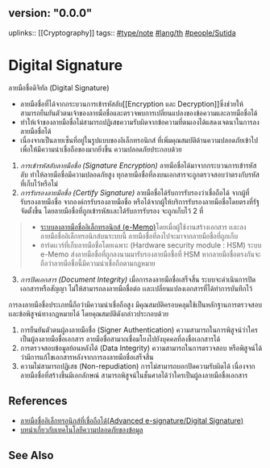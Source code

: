 ## version: "0.0.0"
uplinks:: [[Cryptography]]
tags:: [#type/note](app://obsidian.md/index.html#type/note) [#lang/th](app://obsidian.md/index.html#lang/th) [#people/Sutida](app://obsidian.md/index.html#people/Sutida)

# Digital Signature
ลายมือชื่อดิจิทัล (Digital Signature)
- ลายมือชื่อที่ได้จากกระบวนการเข้ารหัสลับ[[Encryption และ Decryption]]ซึ่งช่วยให้สามารถยืนยันตัวตนเจ้าของลายมือชื่อและตรวจพบการเปลี่ยนแปลงของข้อความและลายมือชื่อได้
- ทำให้เจ้าของลายมือชื่อไม่สามารถปฏิเสธความรับผิดจากข้อความที่ตนเองได้แสดงเจตนาในการลงลายมือชื่อได้
- เนื่องจากเป็นลายเซ็นที่อยู่ในรูปแบบของอิเล็กทรอนิกส์ ที่เพิ่มคุณสมบัติด้านความปลอดภัยเข้าไป เพื่อให้มีความน่าเชื่อถือของมากยิ่งขึ้น 
ความปลอดภัยประกอบด้วย
1. *การเข้ารหัสลับลายมือชื่อ (Signature Encryption)* ลายมือชื่อได้มาจากกระบวนการเข้ารหัสลับ ทำให้ลายมือชื่อมีความปลอดภัยสูง ทุกลายมือชื่อที่ลงบนเอกสารจะถูกตรวจสอบว่าตรงกับรหัสที่เก็บไว้หรือไม่
2. *การรับรองลายมือชื่อ (Certify Signature)* ลายมือชื่อได้รับการรับรองว่าเชื่อถือได้ จากผู้ที่รับรองลายมือชื่อ จากองค์กรรับรองลายมือชื่อ หรือได้จากผู้ให้บริการรับรองลายมือชื่อโดยตรงที่รัฐจัดตั้งขึ้น
โดยลายมือชื่อที่ถูกเข้ารหัสเเละได้รับการรับรอง จะถูกเก็บไว้ 2 ที่
>- [ระบบลงลายมือชื่ออิเล็กทรอนิกส์ (e-Memo)](https://www.codium.co/e-signature)โดยเมื่อผู้ใช้งานสร้างเอกสาร เเละลงลายมือชื่ออิเล็กทรอนิกส์บนระบบนี้ ลายมือชื่อที่ลงไปจะมาจากลายมือชื่อที่ถูกเก็บ    
>- ฮาร์ดเเวร์ที่เก็บลายมือชื่อโดยเฉพาะ (Hardware security module : HSM) ระบบ e-Memo ส่งลายมือชื่อที่ถูกลงนามมารับรองลายมือชื่อที่ HSM หากลายมือชื่อตรงกันจะถือว่าลายมือชื่อนี้มีความน่าเชื่อถือตามกฎหมาย
3. *การปิดเอกสาร (Document Integrity)* เมื่อการลงลายมือชื่อเสร็จสิ้น ระบบจะดำเนินการปิดเอกสารหรือสัญญา ไม่ให้สามารถลงลายมือชื่อต่อ เเละเปลี่ยนแปลงเอกสารที่ได้ทำการบันทึกไว้		

การลงลายมือชื่อประเภทนี้ถือว่ามีความน่าเชื่อถือสูง มีคุณสมบัติครอบคลุมใช้เป็นหลักฐานการตรวจสอบเเละข้อพิสูจน์ทางกฎหมายได้ โดยคุณสมบัติดังกล่าวประกอบด้วย

1. การยืนยันตัวตนผู้ลงลายมือชื่อ (Signer Authentication) ความสามารถในการพิสูจน์ว่าใครเป็นผู้ลงลายมือชื่อเอกสาร ลายมือชื่อสามาถเชื่อมโยงไปยังบุคคลที่ลงชื่อเอกสารได้
2. การตรวจสอบข้อมูลย้อนหลังได้ (Data Integrity) ความสามารถในการตรวจสอบ หรือพิสูจน์ได้ว่ามีการแก้ไขเอกสารหลังจากการลงลายมือชื่อเสร็จสิ้น
3. ความไม่สามารถปฏิเสธ (Non-repudiation) การไม่สามารถบอกปัดความรับผิดได้ เนื่องจากลายมือชื่อที่สร้างขึ้นมีเอกลักษณ์ สามารถพิสูจน์ในชั้นศาลได้ว่าใครเป็นผู้ลงลายมือชื่อเอกสาร  


## References
- [ลายมือชื่ออิเล็กทรอนิกส์ที่เชื่อถือได้(Advanced e-signature/Digital Signature)](https://codium.co/blogs/30-What-the-difference-between-e-signature-and-digital-signature?utm_source=google&utm_medium=cpc&utm_campaign=eMemo-article&utm_content=Article-230821-esigvsdigital&utm_term=digital%20signature%20%E0%B8%84%E0%B8%B7%E0%B8%AD&gclid=CjwKCAjw9e6SBhB2EiwA5myr9tUT98mFOEcTg_LE8kmYmzY0Q7_5XniIeg5Nb4mwD8ziNTuTi6qENBoCRO8QAvD_BwE)
-  [บทนำเกี่ยวกับเทคโนโลยีความปลอดภัยของข้อมูล](https://www.nrca.go.th/content/02-1.html)

## See Also
